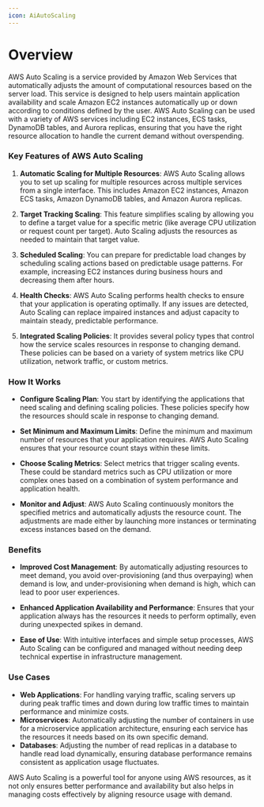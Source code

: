 ```yaml
---
icon: AiAutoScaling
---
```

# Overview

AWS Auto Scaling is a service provided by Amazon Web Services that automatically adjusts the amount of computational resources based on the server load. This service is designed to help users maintain application availability and scale Amazon EC2 instances automatically up or down according to conditions defined by the user. AWS Auto Scaling can be used with a variety of AWS services including EC2 instances, ECS tasks, DynamoDB tables, and Aurora replicas, ensuring that you have the right resource allocation to handle the current demand without overspending.

### Key Features of AWS Auto Scaling

1. **Automatic Scaling for Multiple Resources**: AWS Auto Scaling allows you to set up scaling for multiple resources across multiple services from a single interface. This includes Amazon EC2 instances, Amazon ECS tasks, Amazon DynamoDB tables, and Amazon Aurora replicas.
    
2. **Target Tracking Scaling**: This feature simplifies scaling by allowing you to define a target value for a specific metric (like average CPU utilization or request count per target). Auto Scaling adjusts the resources as needed to maintain that target value.
    
3. **Scheduled Scaling**: You can prepare for predictable load changes by scheduling scaling actions based on predictable usage patterns. For example, increasing EC2 instances during business hours and decreasing them after hours.
    
4. **Health Checks**: AWS Auto Scaling performs health checks to ensure that your application is operating optimally. If any issues are detected, Auto Scaling can replace impaired instances and adjust capacity to maintain steady, predictable performance.
    
5. **Integrated Scaling Policies**: It provides several policy types that control how the service scales resources in response to changing demand. These policies can be based on a variety of system metrics like CPU utilization, network traffic, or custom metrics.
    

### How It Works

- **Configure Scaling Plan**: You start by identifying the applications that need scaling and defining scaling policies. These policies specify how the resources should scale in response to changing demand.
    
- **Set Minimum and Maximum Limits**: Define the minimum and maximum number of resources that your application requires. AWS Auto Scaling ensures that your resource count stays within these limits.
    
- **Choose Scaling Metrics**: Select metrics that trigger scaling events. These could be standard metrics such as CPU utilization or more complex ones based on a combination of system performance and application health.
    
- **Monitor and Adjust**: AWS Auto Scaling continuously monitors the specified metrics and automatically adjusts the resource count. The adjustments are made either by launching more instances or terminating excess instances based on the demand.
    

### Benefits

- **Improved Cost Management**: By automatically adjusting resources to meet demand, you avoid over-provisioning (and thus overpaying) when demand is low, and under-provisioning when demand is high, which can lead to poor user experiences.
    
- **Enhanced Application Availability and Performance**: Ensures that your application always has the resources it needs to perform optimally, even during unexpected spikes in demand.
    
- **Ease of Use**: With intuitive interfaces and simple setup processes, AWS Auto Scaling can be configured and managed without needing deep technical expertise in infrastructure management.
    

### Use Cases

- **Web Applications**: For handling varying traffic, scaling servers up during peak traffic times and down during low traffic times to maintain performance and minimize costs.
- **Microservices**: Automatically adjusting the number of containers in use for a microservice application architecture, ensuring each service has the resources it needs based on its own specific demand.
- **Databases**: Adjusting the number of read replicas in a database to handle read load dynamically, ensuring database performance remains consistent as application usage fluctuates.

AWS Auto Scaling is a powerful tool for anyone using AWS resources, as it not only ensures better performance and availability but also helps in managing costs effectively by aligning resource usage with demand.